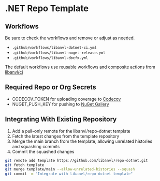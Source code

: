 # .NET Repo Template

## Workflows

Be sure to check the workflows and remove or adjust as needed.

* `.github/workflows/libanvl-dotnet-ci.yml`
* `.github/workflows/libanvl-nuget-release.yml`
* `.github/workflows/libanvl-docfx.yml`

The default workflows use reusable workflows and composite actions from [libanvl/ci](https://github.com/libanvl/ci/)

## Required Repo or Org Secrets

* CODECOV_TOKEN for uploading coverage to [Codecov](https://about.codecov.io/)
* NUGET_PUSH_KEY for pushing to [NuGet Gallery](https://www.nuget.org/)

## Integrating With Existing Repository

1. Add a pull-only remote for the libanvl/repo-dotnet template
2. Fetch the latest changes from the template repository
3. Merge the main branch from the template, allowing unrelated histories and squashing commits
4. Commit the squashed changes

```sh
git remote add template https://github.com/libanvl/repo-dotnet.git
git fetch template
git merge template/main --allow-unrelated-histories --squash
git commit -m "Integrate with libanvl/repo-dotnet template"
```
